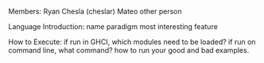 Members:
Ryan Chesla (cheslar)
Mateo 
other person

Language Introduction:
name
paradigm
most interesting feature

How to Execute:
if run in GHCI, which modules need to be loaded?
if run on command line, what command?
how to run your good and bad examples.

